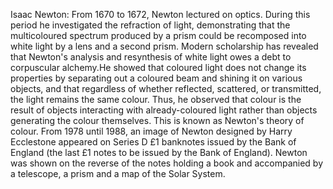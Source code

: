 Isaac Newton: From 1670 to 1672, Newton lectured on optics. During this period he investigated the refraction of light, demonstrating that the multicoloured spectrum produced by a prism could be recomposed into white light by a lens and a second prism. Modern scholarship has revealed that Newton's analysis and resynthesis of white light owes a debt to corpuscular alchemy.He showed that coloured light does not change its properties by separating out a coloured beam and shining it on various objects, and that regardless of whether reflected, scattered, or transmitted, the light remains the same colour. Thus, he observed that colour is the result of objects interacting with already-coloured light rather than objects generating the colour themselves. This is known as Newton's theory of colour. From 1978 until 1988, an image of Newton designed by Harry Ecclestone appeared on Series D £1 banknotes issued by the Bank of England (the last £1 notes to be issued by the Bank of England). Newton was shown on the reverse of the notes holding a book and accompanied by a telescope, a prism and a map of the Solar System.
